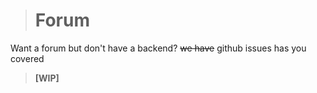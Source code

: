 > # Forum
Want a forum but don't have a backend? ~~we have~~ github issues has you covered

> **[WIP]**
